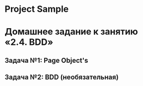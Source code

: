 # Project Sample 
# Домашнее задание к занятию «2.4. BDD»
## Задача №1: Page Object's
## Задача №2: BDD (необязательная)
